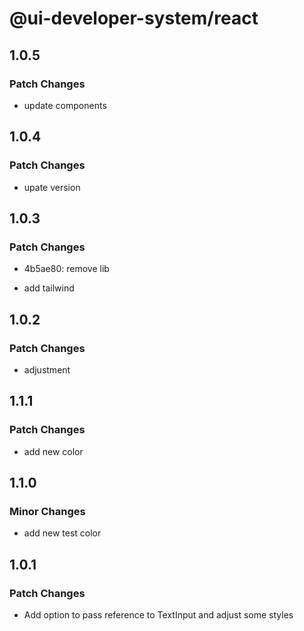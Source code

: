 # @ui-developer-system/react

## 1.0.5

### Patch Changes

- update components

## 1.0.4

### Patch Changes

- upate version

## 1.0.3

### Patch Changes

- 4b5ae80: remove lib
 
- add tailwind
 

## 1.0.2

### Patch Changes

- adjustment

## 1.1.1

### Patch Changes

- add new color

## 1.1.0

### Minor Changes

- add new test color

## 1.0.1

### Patch Changes

- Add option to pass reference to TextInput and adjust some styles
